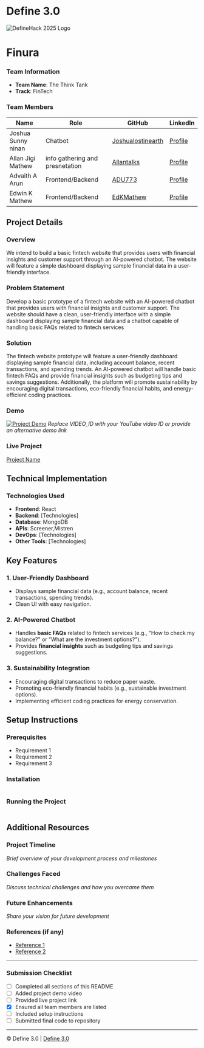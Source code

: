 
# Define 3.0

![DefineHack 2025 Logo](https://github.com/user-attachments/assets/8173bc16-418e-4912-b500-c6427e4ba4b6)


# Finura
### Team Information
- **Team Name**: The Think Tank 
- **Track**: FinTech 

### Team Members
| Name | Role | GitHub | LinkedIn |
|------|------|--------|----------|
| Joshua Sunny ninan | Chatbot | [Joshualostinearth](https://github.com/Joshualostonearth) | [Profile](https://www.linkedin.com/in/joshua-sunny-ninan-391517271/) |
| Allan Jigi Mathew | info gathering and presnetation | [Allantalks](https://github.com/Allantalks) | [Profile](https://www.linkedin.com/in/allan-jigi-mathew-694104308/) |
| Advaith A Arun | Frontend/Backend | [ADU773](https://github.com/ADU773) | [Profile](https://www.linkedin.com/in/advaith-a-arun-3431a82a7/) |
| Edwin K Mathew | Frontend/Backend | [EdKMathew](https://github.com/EdKMathew) | [Profile](linkedin.com/in/edwin-k-mathew-39a15a296) |

## Project Details

### Overview
We intend to build a basic fintech website that provides users with financial insights and customer support through an AI-powered chatbot. The website will feature a simple dashboard displaying sample financial data in a user-friendly interface.

### Problem Statement
Develop a basic prototype of a fintech website with an AI-powered chatbot that provides users with financial insights and customer support. The website should have a clean, user-friendly interface with a simple dashboard displaying sample financial data and a chatbot capable of handling basic FAQs related to fintech services

### Solution
The fintech website prototype will feature a user-friendly dashboard displaying sample financial data, including account balance, recent transactions, and spending trends. An AI-powered chatbot will handle basic fintech FAQs and provide financial insights such as budgeting tips and savings suggestions. Additionally, the platform will promote sustainability by encouraging digital transactions, eco-friendly financial habits, and energy-efficient coding practices.

### Demo
[![Project Demo](https://img.youtube.com/vi/VIDEO_ID/0.jpg)](https://www.youtube.com/watch?v=VIDEO_ID)
_Replace VIDEO_ID with your YouTube video ID or provide an alternative demo link_

### Live Project
[Project Name](https://your-project-url.com)

## Technical Implementation

### Technologies Used
- **Frontend**: React
- **Backend**: [Technologies]
- **Database**: MongoDB
- **APIs**: Screener,Mistren
- **DevOps**: [Technologies]
- **Other Tools**: [Technologies]

## Key Features
### 1. User-Friendly Dashboard
- Displays sample financial data (e.g., account balance, recent transactions, spending trends).
- Clean UI with easy navigation.

### 2. AI-Powered Chatbot
- Handles **basic FAQs** related to fintech services (e.g., "How to check my balance?" or "What are the investment options?").
- Provides **financial insights** such as budgeting tips and savings suggestions.

### 3. Sustainability Integration
- Encouraging digital transactions to reduce paper waste.
- Promoting eco-friendly financial habits (e.g., sustainable investment options).
- Implementing efficient coding practices for energy conservation.

## Setup Instructions

### Prerequisites
- Requirement 1
- Requirement 2
- Requirement 3

### Installation 
```bash

```

### Running the Project
```bash

```

## Additional Resources

### Project Timeline
_Brief overview of your development process and milestones_

### Challenges Faced
_Discuss technical challenges and how you overcame them_

### Future Enhancements
_Share your vision for future development_

### References (if any)
- [Reference 1](link)
- [Reference 2](link)

---

### Submission Checklist
- [ ] Completed all sections of this README
- [ ] Added project demo video
- [ ] Provided live project link
- [x] Ensured all team members are listed
- [ ] Included setup instructions
- [ ] Submitted final code to repository

---

© Define 3.0 | [Define 3.0](https://www.define3.xyz/)
